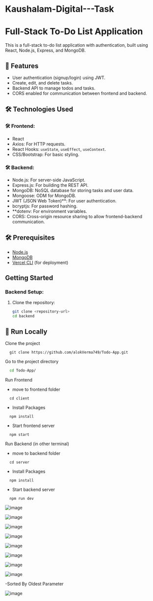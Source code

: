 ﻿# Kaushalam-Digital---Task
# Full-Stack To-Do List Application

This is a full-stack to-do list application with authentication, built using React, Node.js, Express, and MongoDB.

## 📝 Features
- User authentication (signup/login) using JWT.
- Create, edit, and delete tasks.
- Backend API to manage todos and tasks.
- CORS enabled for communication between frontend and backend.

## 🛠 Technologies Used
### 🛠 Frontend:
- React
- Axios: For HTTP requests.
- React Hooks: `useState`, `useEffect`, `useContext`.
- CSS/Bootstrap: For basic styling.

### 🛠 Backend:
- Node.js: For server-side JavaScript.
- Express.js: For building the REST API.
- MongoDB: NoSQL database for storing tasks and user data.
- Mongoose: ODM for MongoDB.
- JWT (JSON Web Token)**: For user authentication.
- bcryptjs: For password hashing.
- **dotenv: For environment variables.
- CORS: Cross-origin resource sharing to allow frontend-backend communication.

## 🛠 Prerequisites
- [Node.js](https://nodejs.org/)
- [MongoDB](https://www.mongodb.com/)
- [Vercel CLI](https://vercel.com/cli) (for deployment)
  
## Getting Started
### Backend Setup:
1. Clone the repository:
   ```bash
   git clone <repository-url>
   cd backend
## 🚩 Run Locally

Clone the project

```git
  git clone https://github.com/alokVerma749/Todo-App.git
```

Go to the project directory

```bash
  cd Todo-App/
```

Run Frontend 

- move to frontend folder

```npm
  cd client
```

- Install Packages

```npm
  npm install
```

- Start frontend server

```npm
  npm start
```

Run Backend (in other terminal)

- move to backend folder

```npm
  cd server
```

- Install Packages

```npm
  npm install
```

- Start backend server

```npm
  npm run dev
```
![image](https://github.com/user-attachments/assets/202e31e9-e750-4080-9e98-2a1da8a62c67)

![image](https://github.com/user-attachments/assets/0f34d010-5d2a-4220-81c2-186d6f04f3e7)

![image](https://github.com/user-attachments/assets/fe4ee9dc-e710-4efb-b249-128fafec4cbc)

![image](https://github.com/user-attachments/assets/25007a1e-9616-43bf-b02c-a5e23dfc3341)

![image](https://github.com/user-attachments/assets/e7800dd9-97af-44af-af22-3336e2be500b)

![image](https://github.com/user-attachments/assets/6cbc0d1b-2437-4709-804a-a94405b7a96e)

![image](https://github.com/user-attachments/assets/903f9427-db32-4d16-bf4d-f88dc7d9ef2e)

![image](https://github.com/user-attachments/assets/3f145985-a2ca-4cab-8341-369113ecb240)

-Sorted By Oldest Parameter

![image](https://github.com/user-attachments/assets/397dbd48-b849-4b05-b5dc-a5763ef6ec7b)








